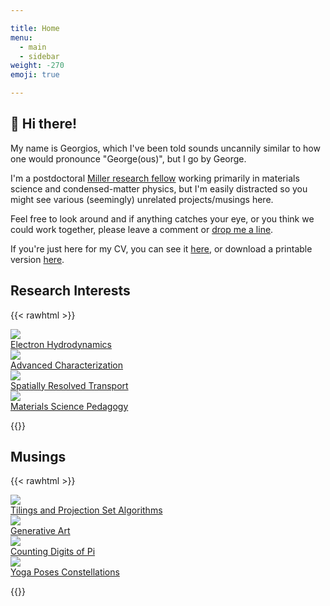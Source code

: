 ```yaml
---

title: Home
menu:
  - main
  - sidebar
weight: -270
emoji: true

---
```


## :wave: Hi there!
My name is Georgios, which I've been told sounds uncannily similar to how one would pronounce "George(ous)", but I go by George.

I'm a postdoctoral [Miller research fellow](https://miller.berkeley.edu/fellowship/members/current-miller-fellows) working primarily in materials science and condensed-matter physics, but I'm easily distracted so you might see various (seemingly) unrelated projects/musings here.

Feel free to look around and if anything catches your eye, or you think we could work together, please leave a comment or [drop me a line](mailto:gvarnavides@berkeley.edu).

If you're just here for my CV, you can see it [here](/CV/CV.html), or download a printable version [here](/CV/CV.pdf).

## Research Interests

{{< rawhtml >}}

<div class="grid-row">
  <div class="grid-column">
    <a href="research-topics/electron-hydrodynamics/">
      <div class="img-container">
        <img src="images/research-interest-01.svg" class="img-image">
        <div class="img-overlay">
          <div class="img-text">Electron Hydrodynamics</div>
        </div>
      </div>
    </a>
  </div>
  <div class="grid-column">
    <a href="research-topics/advanced-characterization/">
      <div class="img-container">
        <img src="images/research-interest-02.png" class="img-image">
        <div class="img-overlay">
          <div class="img-text">Advanced Characterization</div>
        </div>
      </div>
    </a>
  </div>
</div>
<div class="grid-row">
  <div class="grid-column">
    <a href="research-topics/spatially-resolved-transport/">
      <div class="img-container">
        <img src="images/research-interest-03.svg" class="img-image">
        <div class="img-overlay">
          <div class="img-text">Spatially Resolved Transport</div>
        </div>
      </div>
    </a>
  </div>
  <div class="grid-column">
    <a href="research-topics/materials-science-pedagogy/">
      <div class="img-container">
        <img src="images/research-interest-04.svg" class="img-image">
        <div class="img-overlay">
          <div class="img-text">Materials Science Pedagogy</div>
        </div>
      </div>
    </a>
  </div>
</div>

{{</rawhtml >}}

## Musings

{{< rawhtml >}}

<div class="grid-row">
  <div class="grid-column">
    <a href="musings/tilings-and-projection-set-algorithms/">
      <div class="img-container">
        <img src="images/musings-05.png" class="img-image">
        <div class="img-overlay">
          <div class="img-text">Tilings and Projection Set Algorithms</div>
        </div>
      </div>
    </a>
  </div>
  <div class="grid-column">
    <a href="musings/generative-art/">
      <div class="img-container">
        <img src="images/musings-01.png" class="img-image">
        <div class="img-overlay">
          <div class="img-text">Generative Art</div>
        </div>
      </div>
    </a>
  </div>
</div>
<div class="grid-row">
  <div class="grid-column">
    <a href="musings/counting-digits-of-pi/">
      <div class="img-container">
        <img src="images/musings-04.png" class="img-image">
        <div class="img-overlay">
          <div class="img-text">Counting Digits of Pi</div>
        </div>
      </div>
    </a>
  </div>
  <div class="grid-column">
    <a href="musings/yoga-poses-constellations/">
      <div class="img-container">
        <img src="images/musings-02.png" class="img-image">
        <div class="img-overlay">
          <div class="img-text">Yoga Poses Constellations</div>
        </div>
      </div>
    </a>
  </div>
</div>

{{</rawhtml >}}
